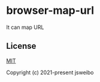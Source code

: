 # browser-map-url

It can map URL

## License

[MIT](https://opensource.org/licenses/MIT)

Copyright (c) 2021-present jsweibo
